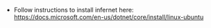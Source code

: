 - Follow instructions to install infernet here:
https://docs.microsoft.com/en-us/dotnet/core/install/linux-ubuntu
